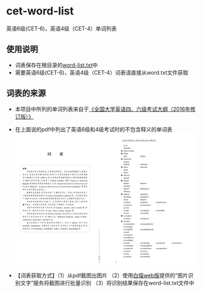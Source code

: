 # cet-word-list
英语6级(CET-6)，英语4级（CET-4）单词列表

## 使用说明
- 词表保存在根目录的[word-list.txt](https://github.com/JavaProgrammerLB/cet-word-list/blob/master/word-list.txt)中
- 需要英语6级(CET-6)，英语4级（CET-4）词表请直接从word.txt文件获取

## 词表的来源
- 本项目中所列的单词列表来自于[《全国大学英语四、六级考试大纲（2016年修订版）》](https://cet.neea.edu.cn/res/Home/1704/55b02330ac17274664f06d9d3db8249d.pdf)

- 在上面说的pdf中列出了英语6级和4级考试时的不包含释义的单词表
![单词表](./document-used-assets/word-list.jpg)

- 【词表获取方式】（1）从pdf截图出图片 （2）使用[白描web版](https://web.baimiaoapp.com/)提供的“图片识别文字”服务将截图进行批量识别 （3）将识别结果保存在word-list.txt文件中
